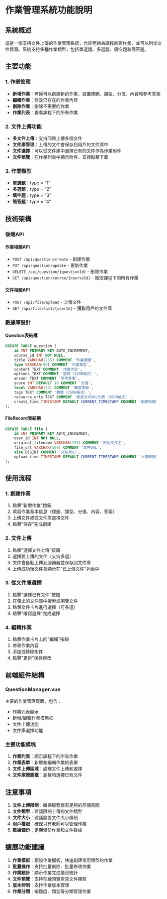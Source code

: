 # 作業管理系統功能說明

## 系統概述

這是一個支持文件上傳的作業管理系統，允許老師為課程創建作業，並可以附加文件資源。系統支持多種作業類型，包括單選題、多選題、填空題和簡答題。

## 主要功能

### 1. 作業管理
- **新增作業**：老師可以創建新的作業，設置標題、類型、分值、內容和參考答案
- **編輯作業**：修改已存在的作業內容
- **刪除作業**：刪除不需要的作業
- **作業列表**：查看課程下的所有作業

### 2. 文件上傳功能
- **多文件上傳**：支持同時上傳多個文件
- **文件庫管理**：上傳的文件會保存到用戶的文件庫中
- **文件選擇**：可以從文件庫中選擇已有的文件作為作業附件
- **文件預覽**：在作業列表中顯示附件，支持點擊下載

### 3. 作業類型
- **單選題**：type = "1"
- **多選題**：type = "2"  
- **填空題**：type = "3"
- **簡答題**：type = "4"

## 技術架構

### 後端API

#### 作業相關API
- `POST /api/question/create` - 創建作業
- `PUT /api/question/update` - 更新作業
- `DELETE /api/question/{questionId}` - 刪除作業
- `GET /api/question/course/{courseId}` - 獲取課程下的所有作業

#### 文件相關API
- `POST /api/file/upload` - 上傳文件
- `GET /api/file/list/{userId}` - 獲取用戶的文件庫

### 數據庫設計

#### Question表結構
```sql
CREATE TABLE question (
    id INT PRIMARY KEY AUTO_INCREMENT,
    course_id INT NOT NULL,
    title VARCHAR(255) COMMENT '作業標題',
    type VARCHAR(50) COMMENT '作業類型',
    content TEXT COMMENT '作業內容',
    options TEXT COMMENT '選項（JSON格式）',
    answer TEXT COMMENT '參考答案',
    score INT DEFAULT 10 COMMENT '分值',
    level VARCHAR(50) COMMENT '難度等級',
    tags TEXT COMMENT '標籤（JSON格式）',
    resource_urls TEXT COMMENT '資源文件URL列表（JSON格式）',
    create_time TIMESTAMP DEFAULT CURRENT_TIMESTAMP COMMENT '創建時間'
);
```

#### FileRecord表結構
```sql
CREATE TABLE file (
    id INT PRIMARY KEY AUTO_INCREMENT,
    user_id INT NOT NULL,
    original_filename VARCHAR(255) COMMENT '原始文件名',
    file_url VARCHAR(500) COMMENT '文件URL',
    size BIGINT COMMENT '文件大小',
    upload_time TIMESTAMP DEFAULT CURRENT_TIMESTAMP COMMENT '上傳時間'
);
```

## 使用流程

### 1. 創建作業
1. 點擊"新增作業"按鈕
2. 填寫作業基本信息（標題、類型、分值、內容、答案）
3. 上傳文件或從文件庫選擇文件
4. 點擊"保存"完成創建

### 2. 文件上傳
1. 點擊"選擇文件上傳"按鈕
2. 選擇要上傳的文件（支持多選）
3. 文件會自動上傳到服務器並保存到文件庫
4. 上傳成功後文件會顯示在"已上傳文件"列表中

### 3. 從文件庫選擇
1. 點擊"選擇已有文件"按鈕
2. 在彈出的文件庫中搜索或瀏覽文件
3. 點擊文件卡片進行選擇（可多選）
4. 點擊"確認選擇"完成選擇

### 4. 編輯作業
1. 點擊作業卡片上的"編輯"按鈕
2. 修改作業內容
3. 添加或移除附件
4. 點擊"更新"保存修改

## 前端組件結構

### QuestionManager.vue
主要的作業管理頁面，包含：
- 作業列表顯示
- 新增/編輯作業模態框
- 文件上傳功能
- 文件庫選擇功能

### 主要功能模塊
1. **作業列表**：顯示課程下的所有作業
2. **作業表單**：新增和編輯作業的表單
3. **文件上傳區域**：處理文件上傳和選擇
4. **文件庫模態框**：瀏覽和選擇已有文件

## 注意事項

1. **文件上傳限制**：確保服務器有足夠的存儲空間
2. **文件類型**：建議限制上傳的文件類型
3. **文件大小**：建議設置文件大小限制
4. **用戶權限**：確保只有老師可以管理作業
5. **數據備份**：定期備份作業和文件數據

## 擴展功能建議

1. **作業模板**：預設作業模板，快速創建常用類型的作業
2. **批量操作**：支持批量刪除、批量修改作業
3. **作業統計**：顯示作業完成情況統計
4. **文件預覽**：支持在線預覽常見文件類型
5. **版本控制**：支持作業版本管理
6. **作業分類**：按難度、類型等分類管理作業 